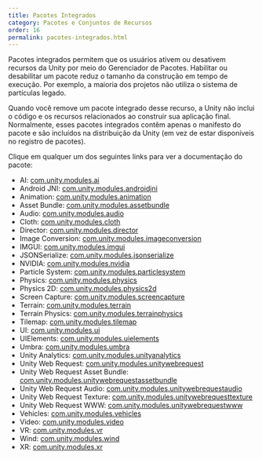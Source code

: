 ```yaml
---
title: Pacotes Integrados
category: Pacotes e Conjuntos de Recursos
order: 16
permalink: pacotes-integrados.html
---
```


Pacotes integrados permitem que os usuários ativem ou desativem recursos da Unity por meio do Gerenciador de Pacotes. Habilitar ou desabilitar um pacote reduz o tamanho da construção em tempo de execução. Por exemplo, a maioria dos projetos não utiliza o sistema de partículas legado.

Quando você remove um pacote integrado desse recurso, a Unity não inclui o código e os recursos relacionados ao construir sua aplicação final. Normalmente, esses pacotes integrados contêm apenas o manifesto do pacote e são incluídos na distribuição da Unity (em vez de estar disponíveis no registro de pacotes).

Clique em qualquer um dos seguintes links para ver a documentação do pacote:

* AI: [com.unity.modules.ai]()
* Android JNI: [com.unity.modules.androidjni]()
* Animation: [com.unity.modules.animation]()
* Asset Bundle: [com.unity.modules.assetbundle]()
* Audio: [com.unity.modules.audio]()
* Cloth: [com.unity.modules.cloth]()
* Director: [com.unity.modules.director]()
* Image Conversion: [com.unity.modules.imageconversion]()
* IMGUI: [com.unity.modules.imgui]()
* JSONSerialize: [com.unity.modules.jsonserialize]()
* NVIDIA: [com.unity.modules.nvidia]()
* Particle System: [com.unity.modules.particlesystem]()
* Physics: [com.unity.modules.physics]()
* Physics 2D: [com.unity.modules.physics2d]()
* Screen Capture: [com.unity.modules.screencapture]()
* Terrain: [com.unity.modules.terrain]()
* Terrain Physics: [com.unity.modules.terrainphysics]()
* Tilemap: [com.unity.modules.tilemap]()
* UI: [com.unity.modules.ui]()
* UIElements: [com.unity.modules.uielements]()
* Umbra: [com.unity.modules.umbra]()
* Unity Analytics: [com.unity.modules.unityanalytics]()
* Unity Web Request: [com.unity.modules.unitywebrequest]()
* Unity Web Request Asset Bundle: [com.unity.modules.unitywebrequestassetbundle]()
* Unity Web Request Audio: [com.unity.modules.unitywebrequestaudio]()
* Unity Web Request Texture: [com.unity.modules.unitywebrequesttexture]()
* Unity Web Request WWW: [com.unity.modules.unitywebrequestwww]()
* Vehicles: [com.unity.modules.vehicles]()
* Video: [com.unity.modules.video]()
* VR: [com.unity.modules.vr]()
* Wind: [com.unity.modules.wind]()
* XR: [com.unity.modules.xr]()